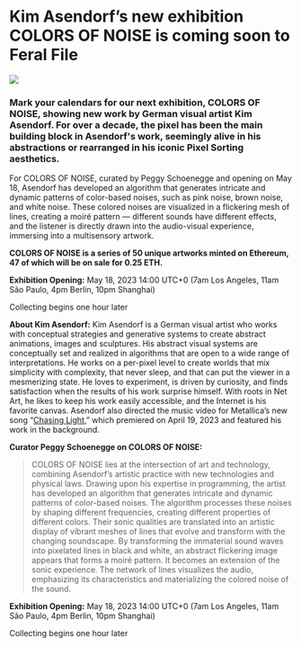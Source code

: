 # Kim Asendorf’s new exhibition COLORS OF NOISE is coming soon to Feral File

![](https://i.imgur.com/5ql1xKG.gif)

### Mark your calendars for our next exhibition, COLORS OF NOISE, showing new work by German visual artist Kim Asendorf. For over a decade, the pixel has been the main building block in Asendorf's work, seemingly alive in his abstractions or rearranged in his iconic Pixel Sorting aesthetics.

For COLORS OF NOISE, curated by Peggy Schoenegge and opening on May 18, Asendorf has developed an algorithm that generates intricate and dynamic patterns of color-based noises, such as pink noise, brown noise, and white noise. These colored noises are visualized in a flickering mesh of lines, creating a moiré pattern — different sounds have different effects, and the listener is directly drawn into the audio-visual experience, immersing into a multisensory artwork.

**COLORS OF NOISE is a series of 50 unique artworks minted on Ethereum, 47 of which will be on sale for 0.25 ETH.**

**Exhibition Opening:**
May 18, 2023 14:00 UTC+0
(7am Los Angeles, 11am São Paulo, 4pm Berlin, 10pm Shanghai)

Collecting begins one hour later

**About Kim Asendorf:**
Kim Asendorf is a German visual artist who works with conceptual strategies and generative systems to create abstract animations, images and sculptures. His abstract visual systems are conceptually set and realized in algorithms that are open to a wide range of interpretations. He works on a per-pixel level to create worlds that mix simplicity with complexity, that never sleep, and that can put the viewer in a mesmerizing state. He loves to experiment, is driven by curiosity, and finds satisfaction when the results of his work surprise himself. With roots in Net Art, he likes to keep his work easily accessible, and the Internet is his favorite canvas. Asendorf also directed the music video for Metallica’s new song “[Chasing Light](https://www.youtube.com/watch?v=Lu37zDGvp0s&feature=youtu.be),” which premiered on April 19, 2023 and featured his work in the background.

**Curator Peggy Schoenegge on COLORS OF NOISE:**
>COLORS OF NOISE lies at the intersection of art and technology, combining Asendorf’s artistic practice with new technologies and physical laws. Drawing upon his expertise in programming, the artist has developed an algorithm that generates intricate and dynamic patterns of color-based noises. The algorithm processes these noises by shaping different frequencies, creating different properties of different colors. Their sonic qualities are translated into an artistic display of vibrant meshes of lines that evolve and transform with the changing soundscape. By transforming the immaterial sound waves into pixelated lines in black and white, an abstract flickering image appears that forms a moiré pattern. It becomes an extension of the sonic experience. The network of lines visualizes the audio, emphasizing its characteristics and materializing the colored noise of the sound.

**Exhibition Opening:**
May 18, 2023 14:00 UTC+0
(7am Los Angeles, 11am São Paulo, 4pm Berlin, 10pm Shanghai)

Collecting begins one hour later